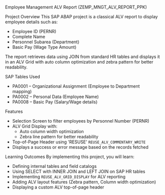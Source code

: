 Employee Management ALV Report (ZEMP_MNGT_ALV_REPORT_PPK)

Project Overview
This SAP ABAP project is a classical ALV report to display employee details such as:
- Employee ID (PERNR)
- Complete Name
- Personnel Subarea (Department)
- Basic Pay (Wage Type Amount)

The report retrieves data using JOIN from standard HR tables and displays it in an ALV Grid with auto column optimization and zebra pattern for better readability.

SAP Tables Used
- PA0001 – Organizational Assignment (Employee to Department mapping)  
- PA0002 – Personal Data (Employee Name)  
- PA0008 – Basic Pay (Salary/Wage details)

Features
- Selection Screen to filter employees by Personnel Number (PERNR)
- ALV Grid Display with:
  - Auto column width optimization
  - Zebra line pattern for better readability
- Top-of-Page Header using 'RESUSE' `REUSE_ALV_COMMENTARY_WRITE`
- Displays a success or error message based on the records fetched

Learning Outcomes
By implementing this project, you will learn:
- Defining internal tables and field catalogs
- Using SELECT with INNER JOIN and LEFT JOIN on SAP HR tables
- Implementing `REUSE_ALV_GRID_DISPLAY` for ALV reporting
- Adding ALV layout features (Zebra pattern, Column width optimization)
- Displaying a custom ALV top-of-page header
